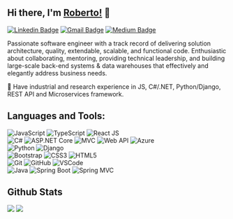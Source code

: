 ## Hi there, I'm [Roberto!](https://github.com/roberto-m-h) 👋

[![Linkedin Badge](https://img.shields.io/badge/-Roberto-blue?style=flat-square&logo=Linkedin&logoColor=white&link=https://www.linkedin.com/in/roberto-munoz-huitron-50a919207/)](https://www.linkedin.com/in/roberto-munoz-huitron-50a919207/)
[![Gmail Badge](https://img.shields.io/badge/-robnogales@hotmail.com-c14438?style=flat-square&logo=Gmail&logoColor=white&link=mailto:robnogales@hotmail.com)](mailto:robnogales@hotmail.com) 
[![Medium Badge](https://img.shields.io/badge/-Roberto-black?style=flat-square&logo=Medium&logoColor=white&link=https://medium.com/@robnogales/)](https://medium.com/@robnogales/)

Passionate software engineer with a track record of delivering solution architecture, quality, extendable, scalable, and functional code. Enthusiastic about collaborating, mentoring, providing technical leadership, and building large-scale back-end systems & data warehouses that effectively and elegantly address business needs.

🌱 Have industrial and research experience in JS, C#/.NET, Python/Django, REST API and Microservices framework.


## Languages and Tools:
  ![JavaScript](https://img.shields.io/badge/-JavaScript-black?style=flat-square&logo=javascript)
  ![TypeScript](https://img.shields.io/badge/typescript-green?style=flat-square&logo=typescript)
  ![React JS](https://img.shields.io/badge/-ReactJS-black?style=flat-square&logo=react)
 <br>
  ![C#](https://img.shields.io/badge/-C%23-007ACC?style=flat-square&logo=c-sharp)
  ![ASP.NET Core](https://img.shields.io/badge/-ASP.NET_Core-563D7C?style=flat-square&logo=ASP.NET-Core)
  ![MVC](https://img.shields.io/badge/-MVC-007ACC?style=flat-square&logo=MVC)
  ![Web API](https://img.shields.io/badge/-Web_API-007ACC?style=flat-square&logo=Web-API)
  ![Azure](https://img.shields.io/badge/-Azure-007ACC?style=flat-square&logo=Azure)
 <br>
  ![Python](https://img.shields.io/badge/python-yellow?style=flat-square&logo=python)
  ![Django](https://img.shields.io/badge/django-black?style=flat-square&logo=django)
 <br>
  ![Bootstrap](https://img.shields.io/badge/-Bootstrap-563D7C?style=flat-square&logo=bootstrap)
  ![CSS3](https://img.shields.io/badge/-CSS3-1572B6?style=flat-square&logo=css3)
  ![HTML5](https://img.shields.io/badge/-HTML5-E34F26?style=flat-square&logo=html5&logoColor=white)
 <br>
  ![Git](https://img.shields.io/badge/-Git-black?style=flat-square&logo=git)
  ![GitHub](https://img.shields.io/badge/-GitHub-181717?style=flat-square&logo=github)
  ![VSCode](https://img.shields.io/badge/-VS_Code-007ACC?style=flat-square&logo=visual-studio-code)   
  ![Java](https://img.shields.io/badge/java-gray?style=flat-square&logo=java)
  ![Spring Boot](https://img.shields.io/badge/spring_boot-7fff00?style=flat-square&logo=spring_boot)
  ![Spring MVC](https://img.shields.io/badge/Spring_MVC-black?style=flat-square&logo=spring_mvc)

## Github Stats
<img src="https://github-readme-stats.vercel.app/api?username=roberto-m-h&theme=vue&hide_title=true&hide_border=true&show_icons=true&count_private=true&hide=stars,issues" > <img src="https://github-readme-stats.vercel.app/api/top-langs/?username=roberto-m-h&layout=compact&theme=vue&hide_title=true&hide_border=true" >

<!--
**roberto-m-h/roberto-m-h** is a ✨ _special_ ✨ repository because its `README.md` (this file) appears on your GitHub profile.

Here are some ideas to get you started:

- � I’m currently working on ...
- � I’m currently learning ...
- � I’m looking to collaborate on ...
- � I’m looking for help with ...
- � Ask me about ...
- � How to reach me: ...
- � Pronouns: ...
- ⚡ Fun fact: ...
-->
